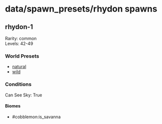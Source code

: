 # data/spawn_presets/rhydon spawns  
  
## rhydon-1  
Rarity: common  
Levels: 42-49  
  
### World Presets  
* [natural](/data/spawn_data/natural.md)  
* [wild](/data/spawn_data/wild.md)  
  
### Conditions  
Can See Sky: True  
  
#### Biomes  
  * #cobblemon:is_savanna
  
